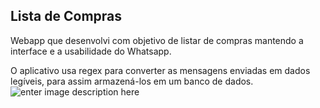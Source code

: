 ## Lista de Compras

Webapp que desenvolvi com objetivo de listar de compras mantendo a interface e a usabilidade do Whatsapp. 

O aplicativo usa regex para converter as mensagens enviadas em dados legíveis, para assim armazená-los em um banco de dados.
![enter image description here](https://i.imgur.com/qvzz85w.png)
